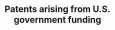 ---
layout: default
description: 'Dataset of patents arising from government funding since the year 2000. '
doi: https://doi.org/10.5281/zenodo.3369582
title: Patents arising from U.S. government funding
url: https://zenodo.org/record/3369582
uuid: c66bdabd-a80c-4a7e-b9b9-f706e4ed7395
---